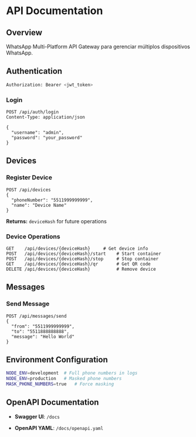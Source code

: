 # API Documentation

## Overview

WhatsApp Multi-Platform API Gateway para gerenciar múltiplos dispositivos WhatsApp.

## Authentication

```bash
Authorization: Bearer <jwt_token>
```

### Login
```http
POST /api/auth/login
Content-Type: application/json

{
  "username": "admin",
  "password": "your_password"
}
```

## Devices

### Register Device
```http
POST /api/devices
{
  "phoneNumber": "5511999999999",
  "name": "Device Name"
}
```
**Returns:** `deviceHash` for future operations

### Device Operations
```http
GET    /api/devices/{deviceHash}     # Get device info
POST   /api/devices/{deviceHash}/start    # Start container
POST   /api/devices/{deviceHash}/stop     # Stop container
GET    /api/devices/{deviceHash}/qr       # Get QR code
DELETE /api/devices/{deviceHash}          # Remove device
```

## Messages

### Send Message
```http
POST /api/messages/send
{
  "from": "5511999999999",
  "to": "5511888888888", 
  "message": "Hello World"
}
```



## Environment Configuration

```bash
NODE_ENV=development  # Full phone numbers in logs
NODE_ENV=production   # Masked phone numbers
MASK_PHONE_NUMBERS=true   # Force masking
```

## OpenAPI Documentation

- **Swagger UI**: `/docs`

- **OpenAPI YAML**: `/docs/openapi.yaml`